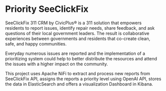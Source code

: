 # Priority SeeClickFix
SeeClickFix 311 CRM by CivicPlus® is a 311 solution that empowers residents to report issues, identify repair needs, share feedback, and ask questions of their local government leaders. The result is collaborative experiences between governments and residents that co-create clean, safe, and happy communities.

Everyday numerous issues are reported and the implementation of a prioritizing system could help to better distribute the resources and attend the issues with a higher impact on the community. 

This project uses Apache NiFi to extract and process new reports from SeeClickFix API, assigns the reports a priority level using OpenAI API, stores the data in ElasticSearch and offers a visualization Dashboard in Kibana.
